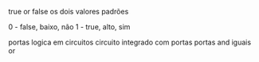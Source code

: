 true or false 
os dois valores padrões

0 - false, baixo, não
1 - true, alto, sim 

portas logica em circuitos
circuito integrado com portas
portas and iguais or

